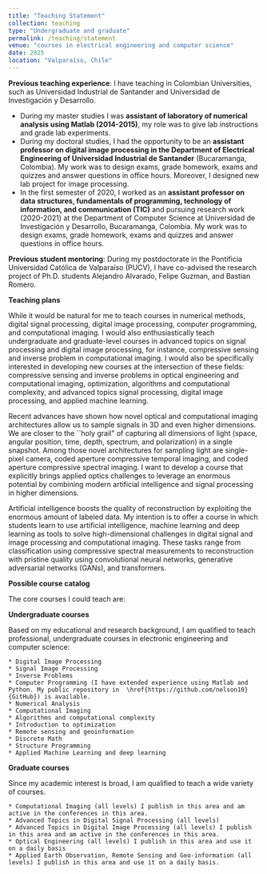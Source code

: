 ```yaml
---
title: "Teaching Statement"
collection: teaching
type: "Undergraduate and graduate"
permalink: /teaching/statement
venue: "courses in electrical engineering and computer science"
date: 2025
location: "Valparaíso, Chile"
---
```



**Previous teaching experience**: I have teaching in Colombian Universities, such as Universidad Industrial de Santander and Universidad de Investigación y Desarrollo. 

- During my master studies I was **assistant of laboratory of numerical analysis using Matlab (2014-2015)**, my role was to give lab instructions and grade lab experiments.
- During my doctoral studies, I had the opportunity to be an **assistant professor on digital image processing in the Department of Electrical Engineering of Universidad Industrial de Santander** (Bucaramanga, Colombia). My work was to design exams, grade homework, exams and quizzes and answer questions in office hours. Moreover, I designed new lab project for image processing.
- In the first semester of 2020, I worked as an **assistant professor on data structures, fundamentals of programming, technology of information, and communication (TIC)** and pursuing research work (2020-2021) at the Department of Computer Science at Universidad de Investigación y Desarrollo, Bucaramanga, Colombia. My work was to design exams, grade homework, exams and quizzes and answer questions in office hours.

**Previous student mentoring**: 
During my postdoctorate in the Pontificia Universidad Católica de Valparaíso (PUCV), I have co-advised the research project of Ph.D. students Alejandro Alvarado, Felipe Guzman, and Bastian Romero.

**Teaching plans**

While it would be natural for me to teach courses in numerical methods, digital signal processing, digital image processing, computer programming, and computational imaging. I would also enthusiastically teach undergraduate and graduate-level courses in advanced topics on signal processing and digital image processing, for instance, compressive sensing and inverse problem in computational imaging.  I would also be specifically interested in developing new courses at the intersection of these fields: compressive sensing and inverse problems in optical engineering and computational imaging, optimization, algorithms and computational complexity, and advanced topics signal processing, digital image processing, and applied machine learning.

Recent advances have shown how novel optical and computational imaging architectures allow us to sample signals in 3D and even higher dimensions. We are closer to the ``holy grail" of capturing all dimensions of light (space, angular position, time, depth, spectrum, and polarization) in a single snapshot. Among those novel architectures for sampling light are single-pixel camera, coded aperture compressive temporal imaging, and coded aperture compressive spectral imaging. I want to develop a course that explicitly brings applied optics challenges to leverage an enormous potential by combining modern artificial intelligence and signal processing in higher dimensions.

Artificial intelligence boosts the quality of reconstruction by exploiting the enormous amount of labeled data. My intention is to offer a course in which students learn to use artificial intelligence, machine learning and deep learning as tools to solve high-dimensional challenges in digital signal and image processing and computational imaging. These tasks range from classification using compressive spectral measurements to reconstruction with pristine quality using convolutional neural networks, generative adversarial networks (GANs), and transformers.

**Possible course catalog**

The core courses I could teach are:

**Undergraduate courses**

Based on my educational and research background, I am qualified to teach professional, undergraduate courses in electronic engineering and computer science:

    * Digital Image Processing
    * Signal Image Processing
    * Inverse Problems
    * Computer Programming (I have extended experience using Matlab and Python. My public repository in  \href{https://github.com/nelson10}{GitHub}) is available.
    * Numerical Analysis
    * Computational Imaging
    * Algorithms and computational complexity
    * Introduction to optimization
    * Remote sensing and geoinformation
    * Discrete Math
    * Structure Programming
    * Applied Machine Learning and deep learning

**Graduate courses**

Since my academic interest is broad, I am qualified to teach a wide variety of courses.

    * Computational Imaging (all levels) I publish in this area and am active in the conferences in this area.
    * Advanced Topics in Digital Signal Processing (all levels)
    * Advanced Topics in Digital Image Processing (all levels) I publish in this area and am active in the conferences in this area.
    * Optical Engineering (all levels) I publish in this area and use it on a daily basis
    * Applied Earth Observation, Remote Sensing and Geo-information (all levels) I publish in this area and use it on a daily basis.

